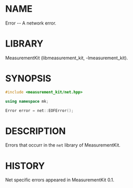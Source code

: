 # NAME
Error -- A network error.

# LIBRARY
MeasurementKit (libmeasurement_kit, -lmeasurement_kit).

# SYNOPSIS
```C++
#include <measurement_kit/net.hpp>

using namespace mk;

Error error = net::EOFError();
```

# DESCRIPTION

Errors that occurr in the `net` library of MeasurementKit.

# HISTORY

Net specific errors appeared in MeasurementKit 0.1.

